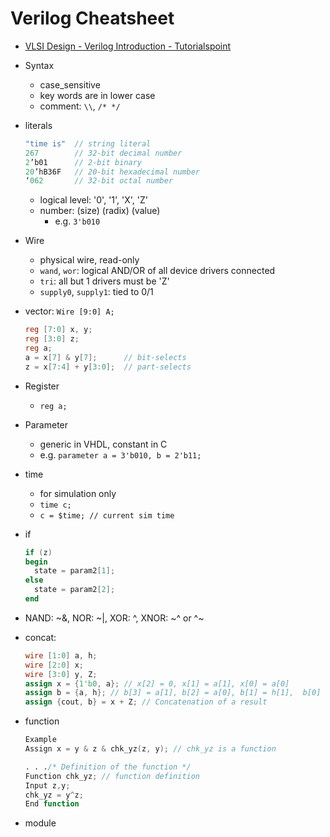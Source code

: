 # Verilog Cheatsheet

* [VLSI Design - Verilog Introduction - Tutorialspoint](https://www.tutorialspoint.com/vlsi_design/vlsi_design_verilog_introduction.htm)

* Syntax
  * case_sensitive
  * key words are in lower case
  * comment: `\\`, `/* */`

* literals

  ``` verilog
  "time is"  // string literal
  267        // 32-bit decimal number
  2’b01      // 2-bit binary
  20’hB36F   // 20-bit hexadecimal number
  ‘062       // 32-bit octal number
  ```

  * logical level: '0', '1', 'X', 'Z'
  * number: (size) (radix) (value)
    * e.g. `3'b010`

* Wire
  * physical wire, read-only
  * `wand`, `wor`: logical AND/OR of all device drivers connected
  * `tri`: all but 1 drivers must be 'Z'
  * `supply0`, `supply1`: tied to 0/1

* vector: `Wire [9:0] A;`

  ``` verilog
  reg [7:0] x, y;
  reg [3:0] z;
  reg a;
  a = x[7] & y[7];      // bit-selects
  z = x[7:4] + y[3:0];  // part-selects
  ```

* Register
  * `reg a;`

* Parameter
  * generic in VHDL, constant in C
  * e.g. `parameter a = 3'b010, b = 2'b11;`

* time
  * for simulation only
  * `time c;`
  * `c = $time; // current sim time`

* if

  ``` verilog
  if (z)
  begin
    state = param2[1];
  else
    state = param2[2];
  end
  ```

* NAND: ~&, NOR: ~|, XOR: ^, XNOR: ~^ or ^~
* concat:

  ``` verilog
  wire [1:0] a, h;
  wire [2:0] x;
  wire [3:0] y, Z;
  assign x = {1'b0, a}; // x[2] = 0, x[1] = a[1], x[0] = a[0]
  assign b = {a, h}; // b[3] = a[1], b[2] = a[0], b[1] = h[1],  b[0] = h[0]
  assign {cout, b} = x + Z; // Concatenation of a result
  ```

* function

  ``` verilog
  Example  
  Assign x = y & z & chk_yz(z, y); // chk_yz is a function 

  . . ./* Definition of the function */ 
  Function chk_yz; // function definition 
  Input z,y;
  chk_yz = y^z;
  End function
  ```

* module
